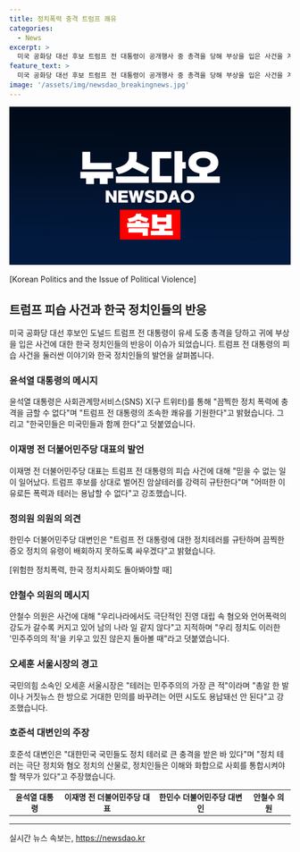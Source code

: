 ```yaml
---
title: 정치폭력 충격 트럼프 쾌유
categories:
  - News
excerpt: >
  미국 공화당 대선 후보 트럼프 전 대통령이 공개행사 중 총격을 당해 부상을 입은 사건을 계기로, 국내 정치권에서 트럼프 피습 사건에 대한 우려와 비판이 일고 있다. 여야 정치인들은 폭력과 테러를 비판하고, 극단 정치와 혐오 정치의 산물로 정치테러를 심각한 문제로 지적했다. 이에 대한 미국 대선 후보 피습에 대한 국내 정치권 반응이 일각에서 우려되는 모습을 띠고 있다.
feature_text: >
  미국 공화당 대선 후보 트럼프 전 대통령이 공개행사 중 총격을 당해 부상을 입은 사건을 계기로, 국내 정치권에서 트럼프 피습 사건에 대한 우려와 비판이 일고 있다. 여야 정치인들은 폭력과 테러를 비판하고, 극단 정치와 혐오 정치의 산물로 정치테러를 심각한 문제로 지적했다. 이에 대한 미국 대선 후보 피습에 대한 국내 정치권 반응이 일각에서 우려되는 모습을 띠고 있다.
image: '/assets/img/newsdao_breakingnews.jpg'
---
```


<p><img src="/assets/img/newsdao_breakingnews.jpg" alt="koreaapp 속보" /></p>

<p>[Korean Politics and the Issue of Political Violence]</p>

<h2 data-ke-size="size26">트럼프 피습 사건과 한국 정치인들의 반응</h2>

<p data-ke-size="size16">미국 공화당 대선 후보인 도널드 트럼프 전 대통령이 유세 도중 총격을 당하고 귀에 부상을 입은 사건에 대한 한국 정치인들의 반응이 이슈가 되었습니다. 트럼프 전 대통령의 피습 사건을 둘러싼 이야기와 한국 정치인들의 발언을 살펴봅니다.</p>

<h3 data-ke-size="size24">윤석열 대통령의 메시지</h3>

<p data-ke-size="size16">윤석열 대통령은 사회관계망서비스(SNS) X(구 트위터)를 통해 "끔찍한 정치 폭력에 충격을 금할 수 없다"며 "트럼프 전 대통령의 조속한 쾌유를 기원한다"고 밝혔습니다. 그리고 "한국민들은 미국민들과 함께 한다"고 덧붙였습니다.</p>

<h3 data-ke-size="size24">이재명 전 더불어민주당 대표의 발언</h3>

<p data-ke-size="size16">이재명 전 더불어민주당 대표는 트럼프 전 대통령의 피습 사건에 대해 "믿을 수 없는 일이 일어났다. 트럼프 후보를 상대로 벌어진 암살테러를 강력히 규탄한다"며 "어떠한 이유로든 폭력과 테러는 용납할 수 없다"고 강조했습니다.</p>

<h3 data-ke-size="size24">정의원 의원의 의견</h3>

<p data-ke-size="size16">한민수 더불어민주당 대변인은 "트럼프 전 대통령에 대한 정치테러를 규탄하며 끔찍한 증오 정치의 유령이 배회하지 못하도록 싸우겠다"고 밝혔습니다.</p>

<p>[위험한 정치폭력, 한국 정치사회도 돌아봐야할 때]</p>

<h3 data-ke-size="size24">안철수 의원의 메시지</h3>

<p data-ke-size="size16">안철수 의원은 사건에 대해 "우리나라에서도 극단적인 진영 대립 속 혐오와 언어폭력의 강도가 갈수록 커지고 있어 남의 나라 일 같지 않다"고 지적하며 "우리 정치도 이러한 '민주주의의 적'을 키우고 있진 않은지 돌아볼 때"라고 덧붙였습니다.</p>

<h3 data-ke-size="size24">오세훈 서울시장의 경고</h3>

<p data-ke-size="size16">국민의힘 소속인 오세훈 서울시장은 "테러는 민주주의의 가장 큰 적"이라며 "총알 한 발이나 거짓뉴스 한 방으로 거대한 민의를 바꾸려는 어떤 시도도 용납돼선 안 된다"고 강조했습니다.</p>

<h3 data-ke-size="size24">호준석 대변인의 주장</h3>

<p data-ke-size="size16">호준석 대변인은 "대한민국 국민들도 정치 테러로 큰 충격을 받은 바 있다"며 "정치 테러는 극단 정치와 혐오 정치의 산물로, 정치인들은 이해와 화합으로 사회를 통합시켜야 할 책무가 있다"고 주장했습니다.</p>

<table>
  <tbody>
    <tr>
      <td style="text-align: center; height: 17px;"><b>윤석열 대통령</b></td>
      <td style="text-align: center; height: 17px;"><b>이재명 전 더불어민주당 대표</b></td>
      <td style="text-align: center; height: 17px;"><b>한민수 더불어민주당 대변인</b></td>
      <td style="text-align: center; height: 17px;"><b>안철수 의원</b></td>
    </tr>
  </tbody>
</table>

<hr>
실시간 뉴스 속보는, <a href="https://newsdao.kr" rel="dofollow">https://newsdao.kr</a>


